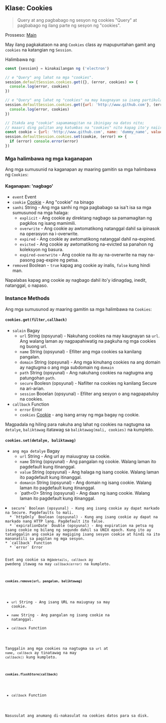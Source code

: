 ## Klase: Cookies

> Query at ang pagbabago ng sesyon ng cookies "Query" at pagbabago ng ilang parte ng sesyon ng "cookies".

Prosseso: [Main](../glossary.md#main-process)

May ilang pagkakataon na ang `Cookies` class ay mapupuntahan gamit ang `cookies` na katangian ng `Session`.

Halimbawa ng:

```javascript
const {session} = kinakailangan ng ('electron')

// e "Query" ang lahat na mga "cookies".
session.defaultSession.cookies.get({}, (error, cookies) => {
  console.log(error, cookies)
})

// e "Query" ang lahat ng "cookies" na may kaugnayan sa isang partikular na "url".
session.defaultSession.cookies.get({url: 'http://www.github.com'}, (error, cookies) => {
  console.log(error, cookies)
})

// Itakda ang "cookie" sapamamagitan na ibinigay na datos nito;
// maaari ding palitan ang katumbas na "cookies" nito kapag ito'y naiiral na.
const cookie = {url: 'http://www.github.com', name: 'dummy_name', value: 'dummy'}
session.defaultSession.cookies.set(cookie, (error) => {
  if (error) console.error(error)
})
```

### Mga halimbawa ng mga kaganapan

Ang mga sumusunid na kaganapan ay maaring gamitin sa mga halimbawa ng `Cookies`:

#### Kaganapan: 'nagbago'

* `event` Event
* `cookie` [Cookie](structures/cookie.md) - Ang "cookie" na binago
* `sanhi` String - Ang mga sanhi ng mga pagbabago sa isa't isa sa mga sumusunod na mga halaga: 
  * `explicit` - Ang cookie ay direktang nagbago sa pamamagitan ng pagkilos ng isang mamimili.
  * `overwrite` - Ang cookie ay awtomatikong natanggal dahil sa ipinasok na operasyon na i-overwrite.
  * `expired` - Ang cookie ay awtomatikong natanggal dahil na-expired.
  * `evicted` - Ang cookie ay awtomatikong na-evicted sa panahon ng koleksyon ng basura.
  * `expired-overwrite` - Ang cookie na ito ay na-overwrite na may na-pasong pag-expire ng petsa.
* `removed` Boolean - `true` kapag ang cookie ay inalis, `false` kung hindi man.

Napalabas kapag ang cookie ay nagbago dahil ito'y idinagdag, inedit, natanggal, o napaso.

### Instance Methods

Ang mga sumusunod ay maaring gamitin sa mga halimbawa na `Cookies`:

#### `cookies.get(filter,callback)`

* `salain` Bagay 
  * `url` String (opsyunal) - Nakuhang cookies na may kaugnayan sa `url`. Ang walang laman ay nagpapahiwatig na pagkuha ng mga cookies ng buong url.
  * `name` String (opsyunal) - Efilter ang mga cookies sa kanilang pangalan.
  * `domain` String (opsyunal) - Ang mga kinuhang cookies na ang domain ay nagtugma o ang mga subdomain ng `domain`
  * `path` String (opsyunal) - Ang nakuhang cookies na nagtugma ang patungohan `path`.
  * `secure` Boolesn (opsyunal) - Nafilter na cookies ng kanilang Secure na ari-arian.
  * `session` Booelan (opsyunal) - Efilter ang sesyon o ang nagpapatuloy na cookies.
* `callback` Function 
  * `error` Error
  * `cookies` [Cookie](structures/cookie.md) - ang isang array ng mga bagay ng cookie.

Magpadala ng hiling para nakuha ang lahat ng cookies na nagtugma sa `detalye`, `baliktawag` itatawag sa `baliktawag(mali, cookies)` na kumpleto.

#### `cookies.set(detalye, baliktawag)`

* `ang mga detalye` Bagay 
  * `url` String - Ang url ay maiuugnay sa cookie.
  * `name` String (opsyunal) - Ang pangalan ng cookie. Walang laman ito pagdefault kung itinanggal.
  * `value` String (opsyunal) - Ang halaga ng isang cookie. Walang laman ito pagdefault kung itinanggal.
  * `domanin` String (opsyunal) - Ang domain ng isang cookie. Walang laman ito pagdefault kung itinanggal.
  * `path<0> String (opsyunal) - Ang daan ng isang cookie. Walang laman ito pagdefault kung itinanggal.</li>
<li><code>secure` Boolean (opsyunal) - Kung ang isang cookie ay dapat markado na Secure. Pagdefaults to mali.
  * `httpOnly` Boolean (opsyunal) - Kung ang isang cookie ay dapat na markado nang HTTP lang. Pagdefault ito false.
  * `expirationDate` Double (opsyunal) - Ang expiration na petsa ng isang cookie ng bilang ng segundo dahil sa UNIX epoch. Kung ito ay tatanggalin ang cookie ay magiging isang sesyon cookie at hindi na ito mananatili sa pagitan ng mga sesyon.
* `callback` Function 
  * `error` Error

Eset ang cookie sa mga`details`, `callback` ay pwedeng itawag na may `callback(error)` na kumpleto.

#### `cookies.remove(url, pangalan, baliktawag)`

* `url` String - Ang isang URL na maiugnay sa may cookie.
* `name` String - Ang pangalan ng isang cookie na natanggal.
* `callback` Function

Tanggalin ang mga cookies na nagtugma sa `url` at `name`, `callback` ay tinatawag na may `callback()` kung kumpleto.

#### `cookies.flushStore(callback)`

* `callback` Function

Nasusulat ang anumang di-nakasulat na cookies datos para sa disk.